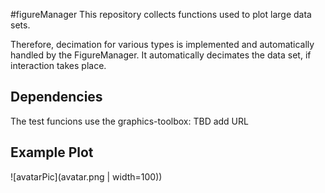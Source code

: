 #figureManager
This repository collects functions used to plot large data sets.

Therefore, decimation for various types is implemented and automatically handled by the FigureManager.
It automatically decimates the data set, if interaction takes place.

## Dependencies
The test funcions use the graphics-toolbox: TBD add URL

## Example Plot
![avatarPic](avatar.png | width=100))

